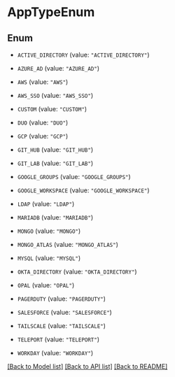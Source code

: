 # AppTypeEnum

## Enum


* `ACTIVE_DIRECTORY` (value: `"ACTIVE_DIRECTORY"`)

* `AZURE_AD` (value: `"AZURE_AD"`)

* `AWS` (value: `"AWS"`)

* `AWS_SSO` (value: `"AWS_SSO"`)

* `CUSTOM` (value: `"CUSTOM"`)

* `DUO` (value: `"DUO"`)

* `GCP` (value: `"GCP"`)

* `GIT_HUB` (value: `"GIT_HUB"`)

* `GIT_LAB` (value: `"GIT_LAB"`)

* `GOOGLE_GROUPS` (value: `"GOOGLE_GROUPS"`)

* `GOOGLE_WORKSPACE` (value: `"GOOGLE_WORKSPACE"`)

* `LDAP` (value: `"LDAP"`)

* `MARIADB` (value: `"MARIADB"`)

* `MONGO` (value: `"MONGO"`)

* `MONGO_ATLAS` (value: `"MONGO_ATLAS"`)

* `MYSQL` (value: `"MYSQL"`)

* `OKTA_DIRECTORY` (value: `"OKTA_DIRECTORY"`)

* `OPAL` (value: `"OPAL"`)

* `PAGERDUTY` (value: `"PAGERDUTY"`)

* `SALESFORCE` (value: `"SALESFORCE"`)

* `TAILSCALE` (value: `"TAILSCALE"`)

* `TELEPORT` (value: `"TELEPORT"`)

* `WORKDAY` (value: `"WORKDAY"`)


[[Back to Model list]](../README.md#documentation-for-models) [[Back to API list]](../README.md#documentation-for-api-endpoints) [[Back to README]](../README.md)


